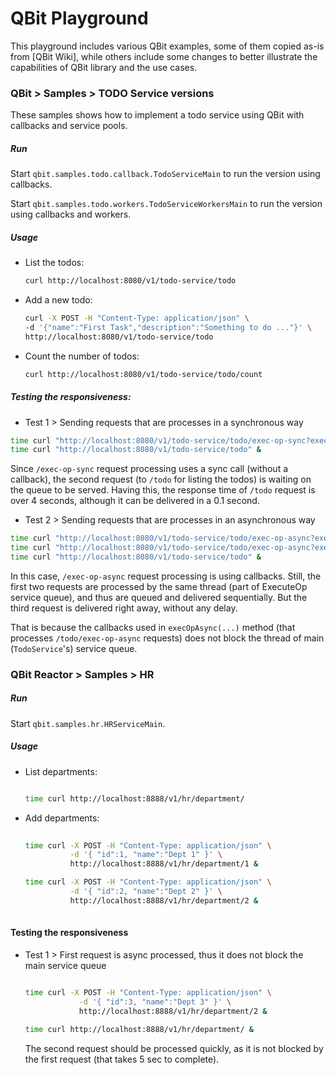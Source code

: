 # QBit Playground

This playground includes various QBit examples, some of them copied as-is from [QBit Wiki], while others include
some changes to better illustrate the capabilities of QBit library and the use cases.

### QBit > Samples > TODO Service versions

These samples shows how to implement a todo service
using QBit with callbacks and service pools.

##### Run

Start `qbit.samples.todo.callback.TodoServiceMain` to run the version using callbacks.

Start `qbit.samples.todo.workers.TodoServiceWorkersMain` to run the version using callbacks and workers.

##### Usage

- List the todos:

  ```bash
  curl http://localhost:8080/v1/todo-service/todo
  ```
  
- Add a new todo:

  ```bash  
  curl -X POST -H "Content-Type: application/json" \
  -d '{"name":"First Task","description":"Something to do ..."}' \
  http://localhost:8080/v1/todo-service/todo
  ```
  
- Count the number of todos:

  ```bash
  curl http://localhost:8080/v1/todo-service/todo/count
  ```

##### Testing the responsiveness:

- Test 1 > Sending requests that are processes in a synchronous way
```bash
time curl "http://localhost:8080/v1/todo-service/todo/exec-op-sync?execTime=4" &
time curl "http://localhost:8080/v1/todo-service/todo" &
```
Since `/exec-op-sync` request processing uses a sync call (without a callback), the second request (to `/todo` for listing the todos) is waiting on the queue to be served. Having this, the response time of `/todo` request is over 4 seconds, although it can be delivered in a 0.1 second.

- Test 2 > Sending requests that are processes in an asynchronous way
```bash
time curl "http://localhost:8080/v1/todo-service/todo/exec-op-async?execTime=4" &
time curl "http://localhost:8080/v1/todo-service/todo/exec-op-async?execTime=2" &
time curl "http://localhost:8080/v1/todo-service/todo" & 
```
In this case, `/exec-op-async` request processing is using callbacks. Still, the first two requests are processed by the same thread (part of ExecuteOp service queue), and thus are queued and delivered sequentially.
But the third request is delivered right away, without any delay.

That is because the callbacks used in `execOpAsync(...)` method (that processes `/todo/exec-op-async` requests)
does not block the thread of main (`TodoService`'s) service queue.


### QBit Reactor > Samples > HR

##### Run

Start `qbit.samples.hr.HRServiceMain`.

##### Usage

- List departments:

  ```bash
  
  time curl http://localhost:8888/v1/hr/department/
  
  ```

- Add departments:

  ```bash
    
  time curl -X POST -H "Content-Type: application/json" \
            -d '{ "id":1, "name":"Dept 1" }' \
            http://localhost:8888/v1/hr/department/1 &
  
  time curl -X POST -H "Content-Type: application/json" \
            -d '{ "id":2, "name":"Dept 2" }' \
            http://localhost:8888/v1/hr/department/2 &
     
  ```
  
#### Testing the responsiveness

- Test 1 > First request is async processed, thus it does not block the main service queue
  
  ```bash
  
  time curl -X POST -H "Content-Type: application/json" \
              -d '{ "id":3, "name":"Dept 3" }' \
              http://localhost:8888/v1/hr/department/2 &
              
  time curl http://localhost:8888/v1/hr/department/ &
  ```
  The second request should be processed quickly, as it is not blocked by the first request (that takes 5 sec to complete).
